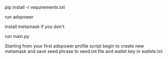 pip install -r requirements.txt

run adspower

install metamask if you don't

run main.py

Starting from your first adspower profile script begin to create new metamask and save seed phrase to seed.txt file and wallet key in wallets.txt

